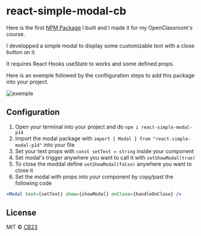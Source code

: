 # react-simple-modal-cb

Here is the first [NPM Package](https://www.npmjs.com/package/react-simple-modal-cb) I built and I made it for my OpenClassroom's course.

I developped a simple modal to display some customizable text with a close button on it.

It requires React Hooks useState to works and some defined props.

Here is an exemple followed by the confiiguration steps to add this package into your project.

![exemple](https://i.ibb.co/Y8hmPc5/react-simple-modal-oc-p14.png)

## Configuration

1. Open your terminal into your project and do `npm i react-simple-modal-p14`
2. Import the modal package with `import { Modal } from "react-simple-modal-p14"` into your file
3. Set your text props with `const setText = string` inside your component
4. Set modal's trigger anywhere you want to call it with `setShowModal(true)`
5. To close the moddal define `setShowModal(false)` anywhere you want to close it
6. Set the modal with props into your component by copy/past the following code

```jsx
<Modal text={setText} show={showModal} onClose={handleOnClose} />
```

## License

MIT © [CB23](https://github.com/BihelCharly/react-simple-modal-p14)
